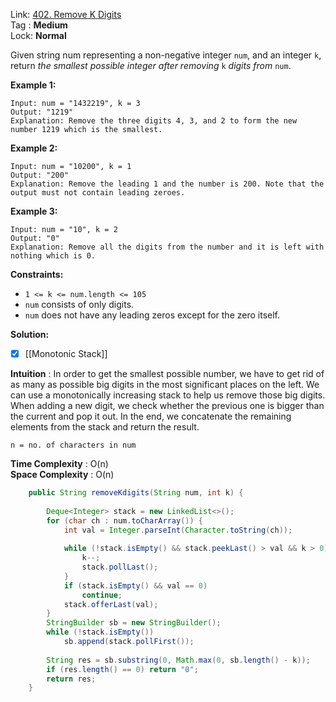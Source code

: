 Link: [402. Remove K Digits](https://leetcode.com/problems/remove-k-digits/) <br>
Tag : **Medium**<br>
Lock: **Normal**

Given string num representing a non-negative integer `num`, and an integer `k`, return _the smallest possible integer after removing_ `k` _digits from_ `num`.

**Example 1:**
```
Input: num = "1432219", k = 3
Output: "1219"
Explanation: Remove the three digits 4, 3, and 2 to form the new number 1219 which is the smallest.
```

**Example 2:**
```
Input: num = "10200", k = 1
Output: "200"
Explanation: Remove the leading 1 and the number is 200. Note that the output must not contain leading zeroes.
```

**Example 3:**
```
Input: num = "10", k = 2
Output: "0"
Explanation: Remove all the digits from the number and it is left with nothing which is 0.
```

**Constraints:**
-   `1 <= k <= num.length <= 105`
-   `num` consists of only digits.
-   `num` does not have any leading zeros except for the zero itself.


**Solution:**

- [x] [[Monotonic Stack]]

**Intuition** :
In order to get the smallest possible number, we have to get rid of as many as possible big digits in the most significant places on the left. We can use a monotonically increasing stack to help us remove those big digits. When adding a new digit, we check whether the previous one is bigger than the current and pop it out. In the end, we concatenate the remaining elements from the stack and return the result.

```
n = no. of characters in num
```
**Time Complexity** : O(n)<br>
**Space Complexity** : O(n)

```java
    public String removeKdigits(String num, int k) {
        
        Deque<Integer> stack = new LinkedList<>();
        for (char ch : num.toCharArray()) {
            int val = Integer.parseInt(Character.toString(ch));
            
            while (!stack.isEmpty() && stack.peekLast() > val && k > 0) {
                k--;
                stack.pollLast();
            }
            if (stack.isEmpty() && val == 0)
                continue;
            stack.offerLast(val);
        }
        StringBuilder sb = new StringBuilder();
        while (!stack.isEmpty())
            sb.append(stack.pollFirst());
        
        String res = sb.substring(0, Math.max(0, sb.length() - k));
        if (res.length() == 0) return "0";
        return res;
    }
```



